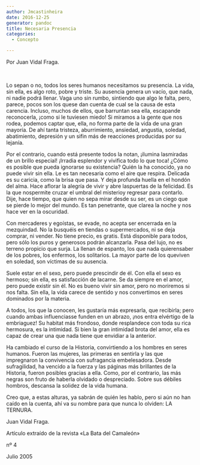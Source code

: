 ```yaml
---
author: Jmcastinheira
date: 2016-12-25
generator: pandoc
title: Necesaria Presencia
categories:
  - Concepto

---
```




Por Juan Vidal Fraga.

 

Lo sepan o no, todos los seres humanos necesitamos su presencia. La
vida, sin ella, es algo roto, pobre y triste. Su ausencia genera un
vacío, que nada, ni nadie podrá llenar. Vaga uno sin rumbo, sintiendo
que algo le falta, pero, parece, pocos son los quese dan cuenta de cual
se la causa de esta carencia. Incluso, muchos de ellos, que barruntan
sea ella, escapande reconocerla, ¡como si le tuviesen miedo! Si miramos
a la gente que nos rodea, podemos captar que, ella, no forma parte de la
vida de una gran mayoría. De ahí tanta tristeza, aburrimiento, ansiedad,
angustia, soledad, abatimiento, depresión y un sifin más de reacciones
producidas por su lejanía.

Por el contrario, cuando está presente todos la notan, ¡ilumina
lasmiradas de un brillo especial! ¡Irradia esplendor y vivifica todo lo
que toca! ¿Cómo es posible que pueda ignorarse su existencia? Quién la
ha conocido, ya no puede vivir sin ella. Le es tan necesaria como el
aire que respira. Delicada es su caricia, como la brisa que pasa. Y deja
profunda huella en el hondón del alma. Hace aflorar la alegría de vivir
y abre laspuertas de la felicidad. Es la que nospermite cruzar el umbral
del misterioy regresar para contarlo. Dije, hace tiempo, que quien no
sepa mirar desde su ser, es un ciego que se pierde lo mejor del mundo.
Es tan penetrante, que clarea la noche y nos hace ver en la oscuridad.

Con mercaderes y egoístas, se evade, no acepta ser encerrada en la
mezquindad. No la busquéis en tiendas o supermercados, ni se deja
comprar, ni vender. No tiene precio, es gratis. Está disponible para
todos, pero sólo los puros y generosos podrán alcanzarla. Pasa del lujo,
no es terreno propicio que surja. La llenan de espanto, los que nada
quierensaber de los pobres, los enfermos, los solitarios. La mayor parte
de los queviven en soledad, son víctimas de su ausencia.

Suele estar en el sexo, pero puede prescindir de él. Con ella el sexo es
hermoso; sin ella, es satisfacción de lacarne. Se da siempre en el amor,
pero puede existir sin él. No es bueno vivir sin amor, pero no moriremos
si nos falta. Sin ella, la vida carece de sentido y nos convertimos en
seres dominados por la materia.

A todos, los que la conocen, les gustaría más expresarla, que recibirla;
pero cuando ambas influenciasse funden en un abrazo, ¡nos entra
elvértigo de la embriaguez! Su habitat más frondoso, donde resplandece
con toda su rica hermosura, es la intimidad. Si bien la gran intimidad
brota del amor, ella es capaz de crear una que nada tiene que envidiar a
la anterior.

Ha cambiado el curso de la Historia, convirtiendo a los hombres en seres
humanos. Fueron las mujeres, las primeras en sentirla y las que
impregnaron la convivencia con sufragancia embelesadora. Desde
sufragilidad, ha vencido a la fuerza y las páginas más brillantes de la
Historia, fueron posibles gracias a ella. Como, por el contrario, las
más negras son fruto de haberla olvidado o despreciado. Sobre sus
débiles hombros, descansa la solidez de la vida humana.

Creo que, a estas alturas, ya sabrán de quién les hablo, pero si aún no
han caído en la cuenta, ahí va su nombre para que nunca lo olviden: LA
TERNURA.

Juan Vidal Fraga.

Artículo extraído de la revista «La Bata del Camaleón»

nº 4

Julio 2005
